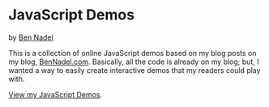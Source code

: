 
# JavaScript Demos

by [Ben Nadel][1]

This is a collection of online JavaScript demos based on my blog posts on my
blog, [BenNadel.com][1]. Basically, all the code is already on my blog; but, 
I wanted a way to easily create interactive demos that my readers could play 
with.

[View my JavaScript Demos][2].


[1]: http://www.bennadel.com
[2]: http://bennadel.github.io/JavaScript-Demos